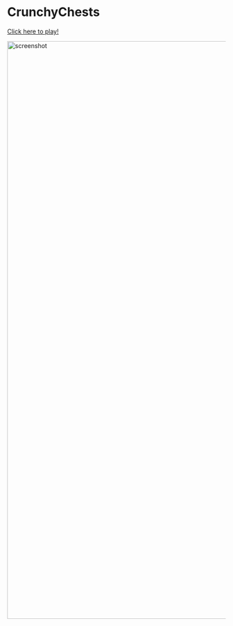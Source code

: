 # CrunchyChests

[Click here to play!](https://jraleman.com/CrunchyChests)

<img width="1329" alt="screenshot" src="https://user-images.githubusercontent.com/11222980/129043320-7e31b376-68ad-440c-9352-afec0b58b40e.png">

